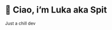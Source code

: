 # 👋 Ciao, i’m Luka aka Spit

Just a chill dev
<!---
Lukapetro/Lukapetro is a ✨ special ✨ repository because its `README.md` (this file) appears on your GitHub profile.
You can click the Preview link to take a look at your changes.
--->
